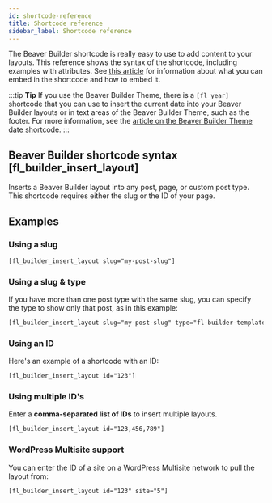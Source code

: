 ```yaml
---
id: shortcode-reference
title: Shortcode reference
sidebar_label: Shortcode reference
---
```


The Beaver Builder shortcode is really easy to use to add content to your
layouts. This reference shows the syntax of the shortcode, including examples
with attributes. See [this article](/beaver-builder/advanced-builder-techniques/shortcodes/use-shortcodes-in-your-layouts.md) for information about what you can
embed in the shortcode and how to embed it.

:::tip **Tip**
If you use the Beaver Builder Theme, there is a `[fl_year]` shortcode
that you can use to insert the current date into your Beaver Builder layouts
or in text areas of the Beaver Builder Theme, such as the footer. For more
information, see the [article on the Beaver Builder Theme date shortcode](/bb-theme/defaults-for-layouts-content/shortcode-for-current-date.md).
:::

## Beaver Builder shortcode syntax [fl_builder_insert_layout]

Inserts a Beaver Builder layout into any post, page, or custom post type. This shortcode requires either the slug or the ID of your page.

## Examples

### Using a slug

```html
[fl_builder_insert_layout slug="my-post-slug"]
```

### Using a slug & type
If you have more than one post type with the same slug, you can specify the
type to show only that post, as in this example:

```html
[fl_builder_insert_layout slug="my-post-slug" type="fl-builder-template"]
```

### Using an ID
Here's an example of a shortcode with an ID:

```html
[fl_builder_insert_layout id="123"]
```

### Using multiple ID's
Enter a **comma-separated list of IDs** to insert multiple layouts.

```html
[fl_builder_insert_layout id="123,456,789"]
```

### WordPress Multisite support
You can enter the ID of a site on a WordPress Multisite network to pull the layout from:

```html
[fl_builder_insert_layout id="123" site="5"]
```
